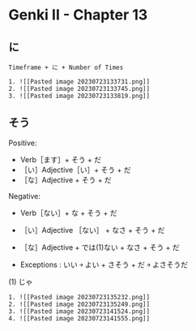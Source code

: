 # Genki II - Chapter 13
## に
```ad-summary
Timeframe + に + Number of Times
```
```ad-example
1. ![[Pasted image 20230723133731.png]]
2. ![[Pasted image 20230723133745.png]]
3. ![[Pasted image 20230723133819.png]]

```

## そう
Positive:
- Verb［ます］+ そう + だ
- ［い］Adjective［い］+ そう + だ
- ［な］Adjective + そう + だ

Negative:
- Verb［ない］+ な + そう + だ
- ［い］Adjective ［ない］ + なさ + そう + だ
- ［な］Adjective + では(1)ない + なさ + そう + だ

- Exceptions : いい ￫ よい + さそう + だ ￫ よさそうだ

(1) じゃ
```ad-example
1. ![[Pasted image 20230723135232.png]]
2. ![[Pasted image 20230723135249.png]]
3. ![[Pasted image 20230723141524.png]]
4. ![[Pasted image 20230723141555.png]]
```

#